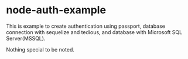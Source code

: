 # node-auth-example

This is example to create authentication using passport, database connection with sequelize and tedious, and database with Microsoft SQL Server(MSSQL).

Nothing special to be noted.
